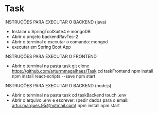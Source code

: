 # Task

INSTRUÇÕES PARA EXECUTAR O BACKEND (java)
  - Instalar o SpringToolSuite4 e mongoDB
  - Abrir o projeto backendRavTec-2
  - Abrir o terminal e executar o comando: mongod
 - executar em Spring Boot App

INSTRUÇÕES PARA EXECUTAR O FRONTEND 
  - Abrir o terminal na pasta task
git clone https://github.com/arturmmagalhaes/Task
cd taskFrontend
npm install
npm install react-scripts --save
npm start

INSTRUÇÕES PARA EXECUTAR O BACKEND (nodejs)
  - Abrir o terminal na pasta task
cd taskBackend
touch .env
 - Abrir o arquivo .env e escrever:
          (pedir dados para o email: artur.marques.95@hotmail.com)
npm install
npm start
